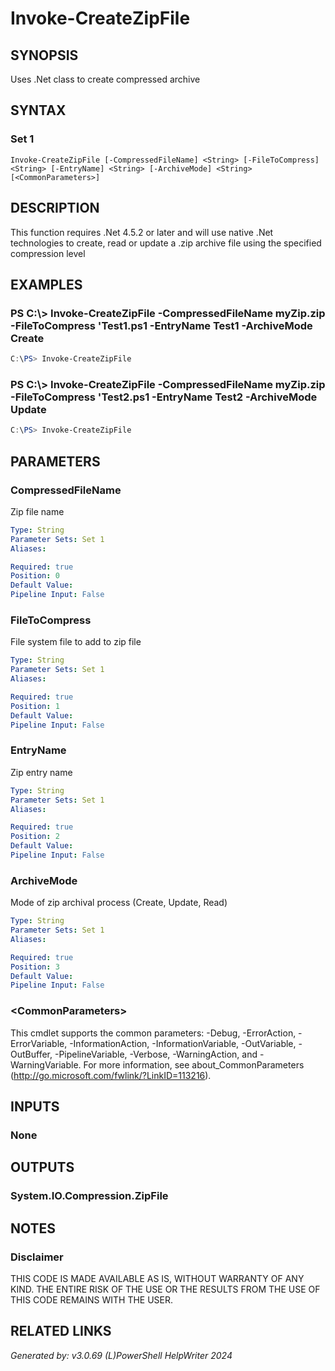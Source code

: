 ﻿# Invoke-CreateZipFile

## SYNOPSIS
Uses .Net class to create compressed archive

## SYNTAX

### Set 1
```
Invoke-CreateZipFile [-CompressedFileName] <String> [-FileToCompress] <String> [-EntryName] <String> [-ArchiveMode] <String> [<CommonParameters>]
```

## DESCRIPTION
This function requires .Net 4.5.2 or later and will use native .Net technologies to create, read or update a .zip archive file using the specified compression level

## EXAMPLES

### PS C:\\\> Invoke-CreateZipFile -CompressedFileName myZip.zip -FileToCompress 'Test1.ps1 -EntryName Test1 -ArchiveMode Create

```powershell
C:\PS> Invoke-CreateZipFile
```

### PS C:\\\> Invoke-CreateZipFile -CompressedFileName myZip.zip -FileToCompress 'Test2.ps1 -EntryName Test2 -ArchiveMode Update

```powershell
C:\PS> Invoke-CreateZipFile
```

## PARAMETERS

### CompressedFileName
Zip file name

```yaml
Type: String
Parameter Sets: Set 1
Aliases: 

Required: true
Position: 0
Default Value: 
Pipeline Input: False
```

### FileToCompress
File system file to add to zip file

```yaml
Type: String
Parameter Sets: Set 1
Aliases: 

Required: true
Position: 1
Default Value: 
Pipeline Input: False
```

### EntryName
Zip entry name

```yaml
Type: String
Parameter Sets: Set 1
Aliases: 

Required: true
Position: 2
Default Value: 
Pipeline Input: False
```

### ArchiveMode
Mode of zip archival process (Create, Update, Read)

```yaml
Type: String
Parameter Sets: Set 1
Aliases: 

Required: true
Position: 3
Default Value: 
Pipeline Input: False
```

### \<CommonParameters\>
This cmdlet supports the common parameters: -Debug, -ErrorAction, -ErrorVariable, -InformationAction, -InformationVariable, -OutVariable, -OutBuffer, -PipelineVariable, -Verbose, -WarningAction, and -WarningVariable. For more information, see about_CommonParameters (http://go.microsoft.com/fwlink/?LinkID=113216).

## INPUTS

### None


## OUTPUTS

### System.IO.Compression.ZipFile


## NOTES

### Disclaimer
THIS CODE IS MADE AVAILABLE AS IS, WITHOUT WARRANTY OF ANY KIND. THE ENTIRE RISK OF THE USE OR THE RESULTS FROM THE USE OF THIS CODE REMAINS WITH THE USER.

## RELATED LINKS


*Generated by: v3.0.69 (L)PowerShell HelpWriter 2024*
